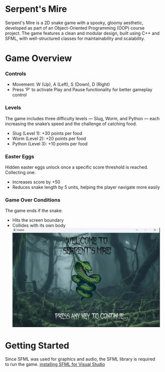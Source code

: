 # Serpent's Mire
Serpent's Mire is a 2D snake game with a spooky, gloomy aesthetic, developed as part of an Object-Oriented Programming (OOP) course project. The game features a clean and modular design, built using C++ and SFML, with well-structured classes for maintainability and scalability.
# Game Overview
### Controls
- Movement: W (Up), A (Left), S (Down), D (Right)
- Press 'P' to activate Play and Pause functionality for better gameplay control
### Levels
The game includes three difficulty levels — Slug, Worm, and Python — each increasing the snake’s speed and the challenge of catching food.
- Slug (Level 1): +30 points per food
- Worm (Level 2): +20 points per food
- Python (Level 3): +10 points per food
### Easter Eggs
Hidden easter eggs unlock once a specific score threshold is reached. Collecting one:
- Increases score by +50
- Reduces snake length by 5 units, helping the player navigate more easily
### Game Over Conditions
The game ends if the snake:
- Hits the screen boundary
- Collides with its own body
![Game UI](https://github.com/ImamaSarwar/SerpentsMire/raw/d5440c65a2bdd4dab347bdd666050399dec57f68/GameUI.png)
# Getting Started
Since SFML was used for graphics and audio, the SFML library is required to run the game. [installing SFML for Visual Studio](https://www.youtube.com/watch?v=lFzpkvrscs4)
